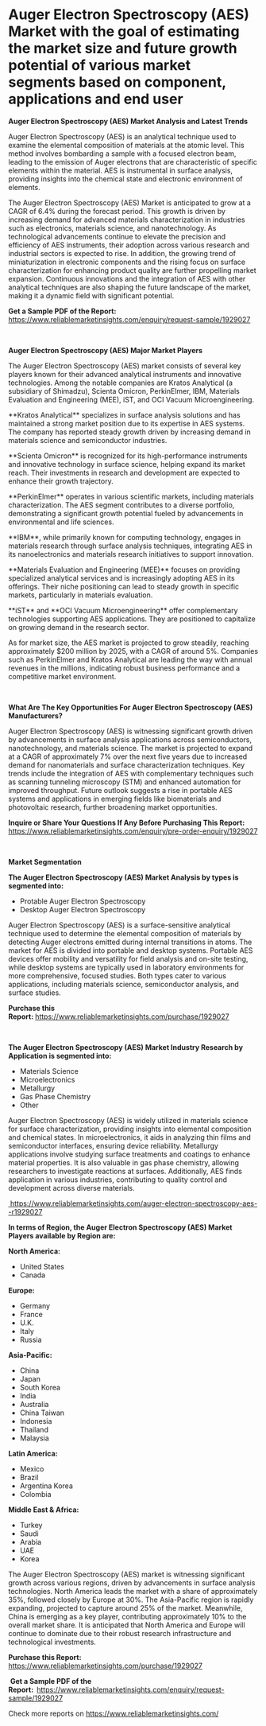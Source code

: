 <p><h1>Auger Electron Spectroscopy (AES) Market with the goal of estimating the market size and future growth potential of various market segments based on component, applications and end user</h1></p><p><strong>Auger Electron Spectroscopy (AES) Market Analysis and Latest Trends</strong></p>
<p><p>Auger Electron Spectroscopy (AES) is an analytical technique used to examine the elemental composition of materials at the atomic level. This method involves bombarding a sample with a focused electron beam, leading to the emission of Auger electrons that are characteristic of specific elements within the material. AES is instrumental in surface analysis, providing insights into the chemical state and electronic environment of elements.</p><p>The Auger Electron Spectroscopy (AES) Market is anticipated to grow at a CAGR of 6.4% during the forecast period. This growth is driven by increasing demand for advanced materials characterization in industries such as electronics, materials science, and nanotechnology. As technological advancements continue to elevate the precision and efficiency of AES instruments, their adoption across various research and industrial sectors is expected to rise. In addition, the growing trend of miniaturization in electronic components and the rising focus on surface characterization for enhancing product quality are further propelling market expansion. Continuous innovations and the integration of AES with other analytical techniques are also shaping the future landscape of the market, making it a dynamic field with significant potential.</p></p>
<p><strong>Get a Sample PDF of the Report:&nbsp;</strong> <a href="https://www.reliablemarketinsights.com/enquiry/request-sample/1929027?utm_campaign=3037&utm_medium=2&utm_source=Github&utm_content=ia&utm_term=29032025&utm_id=auger-electron-spectroscopy-aes">https://www.reliablemarketinsights.com/enquiry/request-sample/1929027</a></p>
<p>&nbsp;</p>
<p><strong>Auger Electron Spectroscopy (AES) Major Market Players</strong></p>
<p><p>The Auger Electron Spectroscopy (AES) market consists of several key players known for their advanced analytical instruments and innovative technologies. Among the notable companies are Kratos Analytical (a subsidiary of Shimadzu), Scienta Omicron, PerkinElmer, IBM, Materials Evaluation and Engineering (MEE), iST, and OCI Vacuum Microengineering.</p><p>**Kratos Analytical** specializes in surface analysis solutions and has maintained a strong market position due to its expertise in AES systems. The company has reported steady growth driven by increasing demand in materials science and semiconductor industries. </p><p>**Scienta Omicron** is recognized for its high-performance instruments and innovative technology in surface science, helping expand its market reach. Their investments in research and development are expected to enhance their growth trajectory.</p><p>**PerkinElmer** operates in various scientific markets, including materials characterization. The AES segment contributes to a diverse portfolio, demonstrating a significant growth potential fueled by advancements in environmental and life sciences.</p><p>**IBM**, while primarily known for computing technology, engages in materials research through surface analysis techniques, integrating AES in its nanoelectronics and materials research initiatives to support innovation.</p><p>**Materials Evaluation and Engineering (MEE)** focuses on providing specialized analytical services and is increasingly adopting AES in its offerings. Their niche positioning can lead to steady growth in specific markets, particularly in materials evaluation.</p><p>**iST** and **OCI Vacuum Microengineering** offer complementary technologies supporting AES applications. They are positioned to capitalize on growing demand in the research sector.</p><p>As for market size, the AES market is projected to grow steadily, reaching approximately $200 million by 2025, with a CAGR of around 5%. Companies such as PerkinElmer and Kratos Analytical are leading the way with annual revenues in the millions, indicating robust business performance and a competitive market environment.</p></p>
<p>&nbsp;</p>
<p><strong>What Are The Key Opportunities For Auger Electron Spectroscopy (AES) Manufacturers?</strong></p>
<p><p>Auger Electron Spectroscopy (AES) is witnessing significant growth driven by advancements in surface analysis applications across semiconductors, nanotechnology, and materials science. The market is projected to expand at a CAGR of approximately 7% over the next five years due to increased demand for nanomaterials and surface characterization techniques. Key trends include the integration of AES with complementary techniques such as scanning tunneling microscopy (STM) and enhanced automation for improved throughput. Future outlook suggests a rise in portable AES systems and applications in emerging fields like biomaterials and photovoltaic research, further broadening market opportunities.</p></p>
<p><strong>Inquire or Share Your Questions If Any Before Purchasing This Report:</strong> <a href="https://www.reliablemarketinsights.com/enquiry/pre-order-enquiry/1929027?utm_campaign=3037&utm_medium=2&utm_source=Github&utm_content=ia&utm_term=29032025&utm_id=auger-electron-spectroscopy-aes">https://www.reliablemarketinsights.com/enquiry/pre-order-enquiry/1929027</a></p>
<p>&nbsp;</p>
<p><strong>Market Segmentation</strong></p>
<p><strong>The Auger Electron Spectroscopy (AES) Market Analysis by types is segmented into:</strong></p>
<p><ul><li>Protable Auger Electron Spectroscopy</li><li>Desktop Auger Electron Spectroscopy</li></ul></p>
<p><p>Auger Electron Spectroscopy (AES) is a surface-sensitive analytical technique used to determine the elemental composition of materials by detecting Auger electrons emitted during internal transitions in atoms. The market for AES is divided into portable and desktop systems. Portable AES devices offer mobility and versatility for field analysis and on-site testing, while desktop systems are typically used in laboratory environments for more comprehensive, focused studies. Both types cater to various applications, including materials science, semiconductor analysis, and surface studies.</p></p>
<p><strong>Purchase this Report:&nbsp;</strong><a href="https://www.reliablemarketinsights.com/purchase/1929027?utm_campaign=3037&utm_medium=2&utm_source=Github&utm_content=ia&utm_term=29032025&utm_id=auger-electron-spectroscopy-aes">https://www.reliablemarketinsights.com/purchase/1929027</a></p>
<p>&nbsp;</p>
<p><strong>The Auger Electron Spectroscopy (AES) Market Industry Research by Application is segmented into:</strong></p>
<p><ul><li>Materials Science</li><li>Microelectronics</li><li>Metallurgy</li><li>Gas Phase Chemistry</li><li>Other</li></ul></p>
<p><p>Auger Electron Spectroscopy (AES) is widely utilized in materials science for surface characterization, providing insights into elemental composition and chemical states. In microelectronics, it aids in analyzing thin films and semiconductor interfaces, ensuring device reliability. Metallurgy applications involve studying surface treatments and coatings to enhance material properties. It is also valuable in gas phase chemistry, allowing researchers to investigate reactions at surfaces. Additionally, AES finds application in various industries, contributing to quality control and development across diverse materials.</p></p>
<p><a href="https://www.reliablemarketinsights.com/auger-electron-spectroscopy-aes--r1929027?utm_campaign=3037&utm_medium=2&utm_source=Github&utm_content=ia&utm_term=29032025&utm_id=auger-electron-spectroscopy-aes">&nbsp;https://www.reliablemarketinsights.com/auger-electron-spectroscopy-aes--r1929027</a></p>
<p><strong>In terms of Region, the Auger Electron Spectroscopy (AES) Market Players available by Region are:</strong></p>
<p>
    <p> <strong> North America: </strong>
        <ul>
            <li>United States</li>
            <li>Canada</li>
        </ul>
        </p> 
    <p> <strong> Europe: </strong>
        <ul>
            <li>Germany</li>
            <li>France</li>
            <li>U.K.</li>
            <li>Italy</li>
            <li>Russia</li>
        </ul>
        </p> 
    <p> <strong> Asia-Pacific: </strong>
        <ul>
            <li>China</li>
            <li>Japan</li>
            <li>South Korea</li>
            <li>India</li>
            <li>Australia</li>
            <li>China Taiwan</li>
            <li>Indonesia</li>
            <li>Thailand</li>
            <li>Malaysia</li>
        </ul>
        </p> 
    <p> <strong> Latin America: </strong>
        <ul>
            <li>Mexico</li>
            <li>Brazil</li>
            <li>Argentina Korea</li>
            <li>Colombia</li>
        </ul>
        </p> 
    <p> <strong> Middle East & Africa: </strong>
        <ul>
            <li>Turkey</li>
            <li>Saudi</li>
            <li>Arabia</li>
            <li>UAE</li>
            <li>Korea</li>
        </ul>
    </p>
    </p>
<p><p>The Auger Electron Spectroscopy (AES) market is witnessing significant growth across various regions, driven by advancements in surface analysis technologies. North America leads the market with a share of approximately 35%, followed closely by Europe at 30%. The Asia-Pacific region is rapidly expanding, projected to capture around 25% of the market. Meanwhile, China is emerging as a key player, contributing approximately 10% to the overall market share. It is anticipated that North America and Europe will continue to dominate due to their robust research infrastructure and technological investments.</p></p>
<p><strong>Purchase this Report: </strong><a href="https://www.reliablemarketinsights.com/purchase/1929027?utm_campaign=3037&utm_medium=2&utm_source=Github&utm_content=ia&utm_term=29032025&utm_id=auger-electron-spectroscopy-aes">https://www.reliablemarketinsights.com/purchase/1929027</a></p>
<p>&nbsp;<strong>Get a Sample PDF of the Report:&nbsp;&nbsp;</strong><a href="https://www.reliablemarketinsights.com/enquiry/request-sample/1929027?utm_campaign=3037&utm_medium=2&utm_source=Github&utm_content=ia&utm_term=29032025&utm_id=auger-electron-spectroscopy-aes">https://www.reliablemarketinsights.com/enquiry/request-sample/1929027</a></p>
<p><strong></strong></p>
<p>Check more reports on <a href="https://www.reliablemarketinsights.com/?utm_campaign=3037&utm_medium=2&utm_source=Github&utm_content=ia&utm_term=29032025&utm_id=auger-electron-spectroscopy-aes">https://www.reliablemarketinsights.com/</a></p>